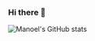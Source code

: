 ### Hi there 👋

![Manoel's GitHub stats](https://github-readme-stats.vercel.app/api?username=noel-srocha&hide=contribs)


<!--
**noel-srocha/noel-srocha** is a ✨ _special_ ✨ repository because its `README.md` (this file) appears on your GitHub profile.

Here are some ideas to get you started:

- 🔭 I’m currently working on ...
- 🌱 I’m currently learning ...
- 👯 I’m looking to collaborate on ...
- 🤔 I’m looking for help with ...
- 💬 Ask me about ...
- 📫 How to reach me: ...
- 😄 Pronouns: ...
- ⚡ Fun fact: ...
-->
